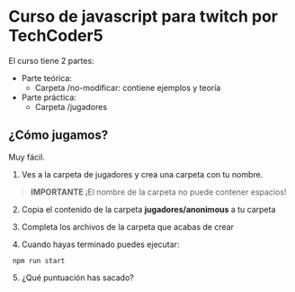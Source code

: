 
# Curso de javascript para twitch por TechCoder5

El curso tiene 2 partes:
- Parte teórica:
	- Carpeta /no-modificar: contiene ejemplos y teoría
- Parte práctica:
	- Carpeta /jugadores

## ¿Cómo jugamos?

Muy fácil. 

1. Ves a la carpeta de jugadores y crea una carpeta con tu nombre.

> __IMPORTANTE__ ¡El nombre de la carpeta no puede contener espacios!

2. Copia el contenido de la carpeta __jugadores/anonimous__ a tu carpeta

3. Completa los archivos de la carpeta que acabas de crear

4. Cuando hayas terminado puedes ejecutar:

```javascript;
 npm run start
```
5. ¿Qué puntuación has sacado?
